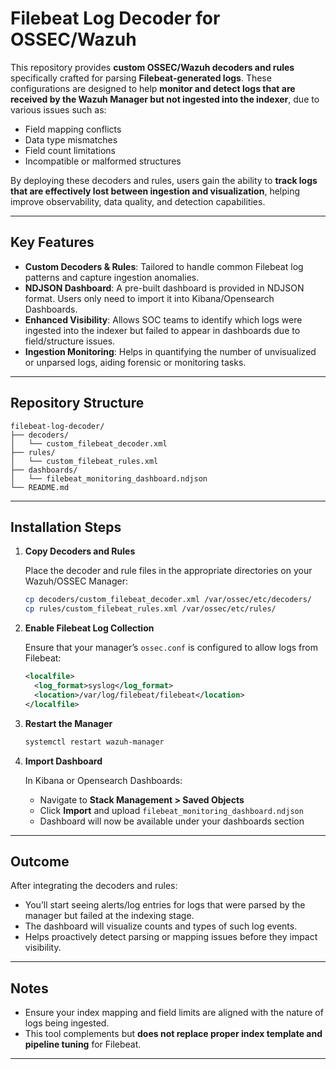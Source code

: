 # Filebeat Log Decoder for OSSEC/Wazuh

This repository provides **custom OSSEC/Wazuh decoders and rules** specifically crafted for parsing **Filebeat-generated logs**. These configurations are designed to help **monitor and detect logs that are received by the Wazuh Manager but not ingested into the indexer**, due to various issues such as:

* Field mapping conflicts
* Data type mismatches
* Field count limitations
* Incompatible or malformed structures

By deploying these decoders and rules, users gain the ability to **track logs that are effectively lost between ingestion and visualization**, helping improve observability, data quality, and detection capabilities.

---

## Key Features

* **Custom Decoders & Rules**: Tailored to handle common Filebeat log patterns and capture ingestion anomalies.
* **NDJSON Dashboard**: A pre-built dashboard is provided in NDJSON format. Users only need to import it into Kibana/Opensearch Dashboards.
* **Enhanced Visibility**: Allows SOC teams to identify which logs were ingested into the indexer but failed to appear in dashboards due to field/structure issues.
* **Ingestion Monitoring**: Helps in quantifying the number of unvisualized or unparsed logs, aiding forensic or monitoring tasks.

---

## Repository Structure

```
filebeat-log-decoder/
├── decoders/
│   └── custom_filebeat_decoder.xml
├── rules/
│   └── custom_filebeat_rules.xml
├── dashboards/
│   └── filebeat_monitoring_dashboard.ndjson
└── README.md
```

---

## Installation Steps

1. **Copy Decoders and Rules**

   Place the decoder and rule files in the appropriate directories on your Wazuh/OSSEC Manager:

   ```bash
   cp decoders/custom_filebeat_decoder.xml /var/ossec/etc/decoders/
   cp rules/custom_filebeat_rules.xml /var/ossec/etc/rules/
   ```

2. **Enable Filebeat Log Collection**

   Ensure that your manager’s `ossec.conf` is configured to allow logs from Filebeat:

   ```xml
   <localfile>
     <log_format>syslog</log_format>
     <location>/var/log/filebeat/filebeat</location>
   </localfile>
   ```

3. **Restart the Manager**

   ```bash
   systemctl restart wazuh-manager
   ```

4. **Import Dashboard**

   In Kibana or Opensearch Dashboards:

   * Navigate to **Stack Management > Saved Objects**
   * Click **Import** and upload `filebeat_monitoring_dashboard.ndjson`
   * Dashboard will now be available under your dashboards section

---

## Outcome

After integrating the decoders and rules:

* You’ll start seeing alerts/log entries for logs that were parsed by the manager but failed at the indexing stage.
* The dashboard will visualize counts and types of such log events.
* Helps proactively detect parsing or mapping issues before they impact visibility.

---

## Notes

* Ensure your index mapping and field limits are aligned with the nature of logs being ingested.
* This tool complements but **does not replace proper index template and pipeline tuning** for Filebeat.

---
